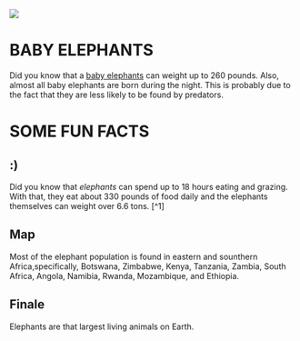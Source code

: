 <a href="https://juncture-digital.org"><img src="https://juncture-digital.org/images/ve-button.png"></a>

<param ve-config 
       title="Elephants: A Juncture Experiment "
       author="Ava Eichhorn"
       banner="https://upload.wikimedia.org/wikipedia/commons/9/92/A_herd_of_Elephants_and_Hippos_on_the_banks_of_Kazinga_Channel%2C_Western_Uganda.jpg" 
       layout="vertical">

<!-- Entities discussed throughout the essay are typically defined before the essay text and
     are thus available in all text.  Entity identifiers (QIDs) can be found in either
     Wikipedia or Wikidata (https://www.wikidata.org)> -->
<param ve-entity eid="Q185372"> <!-- Girl with a Pearl Earring painting -->
<param ve-entity eid="Q41264"> <!-- Johannes Vermeer -->
<param ve-entity eid="Q221092"> <!-- Mauritshuis -->
<param ve-entity eid="Q36600"> <!-- The Hague -->

# BABY ELEPHANTS
Did you know that a [baby elephants](https://upload.wikimedia.org/wikipedia/commons/d/da/African_bush_elephant%2C_Loxodonta_africana_at_Punda_Maria%2C_Kruger_National_Park%2C_South_Africa._Includes_lots_of_baby_elephant._%2820786182251%29.jpg) can weight up to 260 pounds. Also, almost all baby elephants are born during the night. This is probably due to the fact that they are less likely to be found by predators.
       
# SOME FUN FACTS

## :)

Did you know that _elephants_ can spend up to 18 hours eating and grazing. With that, they eat about 330 pounds of food daily and the elephants themselves can weight over 6.6 tons. [^1]
<param ve-image 
       label="Elephants" 
       description="painting by Johannes Vermeer" 
       license="public domain" 
       url="(https://upload.wikimedia.org/wikipedia/commons/a/a6/Elephant_in_Kerala_with_Pappan.JPG)">

## Map

Most of the elephant population is found in eastern and sounthern Africa,specifically, Botswana, Zimbabwe, Kenya, Tanzania, Zambia, South Africa, Angola, Namibia, Rwanda, Mozambique, and Ethiopia.
<param ve-map center="-29.046185 N, 25.06288 E" zoom="5" prefer-geojson>

## Finale

Elephants are that largest living animals on Earth. 
<param ve-image 
       manifest="https://upload.wikimedia.org/wikipedia/commons/3/37/African_Bush_Elephant.jpg">
<param ve-map center="Q36600" zoom="11">


